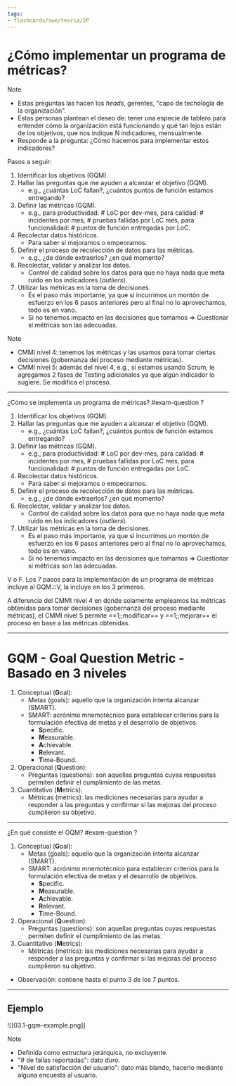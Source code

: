 ```yaml
---
tags:
- flashcards/swe/teoria/2P
---
```


# ¿Cómo implementar un programa de métricas?

> [!NOTE]
>
> - Estas preguntas las hacen los _heads_, gerentes, "capo de tecnología de la organización".
> - Estas personas plantean el deseo de: tener una especie de tablero para entender cómo la organización está funcionando y qué tan lejos están de los objetivos, que nos indique N indicadores, mensualmente.
> - Responde a la pregunta: ¿Cómo hacemos para implementar estos indicadores?

Pasos a seguir:

1. Identificar los objetivos (GQM).
2. Hallar las preguntas que me ayuden a alcanzar el objetivo (GQM).
	- e.g., ¿cuántas LoC fallan?, ¿cuántos puntos de función estamos entregando?
3. Definir las métricas (GQM).
	- e.g., para productividad: # LoC por dev-mes, para calidad: # incidentes por mes, # pruebas fallidas por LoC mes, para funcionalidad: # puntos de función entregadas por LoC.
4. Recolectar datos históricos.
	- Para saber si mejoramos o empeoramos.
5. Definir el proceso de recolección de datos para las métricas.
	- e.g., ¿de dónde extraerlos? ¿en qué momento?
6. Recolectar, validar y analizar los datos.
	- Control de calidad sobre los datos para que no haya nada que meta ruido en los indicadores (_outliers_).
7. Utilizar las métricas en la toma de decisiones.
	- Es el paso más importante, ya que si incurrimos un montón de esfuerzo en los 6 pasos anteriores pero al final no lo aprovechamos, todo es en vano.
	- Si no tenemos impacto en las decisiones que tomamos => Cuestionar si métricas son las adecuadas.

> [!NOTE]
>
> - CMMI nivel 4: tenemos las métricas y las usamos para tomar ciertas decisiones (gobernanza del proceso mediante métricas).
> - CMMI nivel 5: además del nivel 4, e.g., si estamos usando Scrum, le agregamos 2 fases de Testing adicionales ya que algún indicador lo sugiere. Se modifica el proceso.

---

 ¿Cómo se implementa un programa de métricas? #exam-question
 ?
 1. Identificar los objetivos (GQM).
2. Hallar las preguntas que me ayuden a alcanzar el objetivo (GQM).
	- e.g., ¿cuántas LoC fallan?, ¿cuántos puntos de función estamos entregando?
3. Definir las métricas (GQM).
	- e.g., para productividad: # LoC por dev-mes, para calidad: # incidentes por mes, # pruebas fallidas por LoC mes, para funcionalidad: # puntos de función entregadas por LoC.
4. Recolectar datos históricos.
	- Para saber si mejoramos o empeoramos.
5. Definir el proceso de recolección de datos para las métricas.
	- e.g., ¿de dónde extraerlos? ¿en qué momento?
6. Recolectar, validar y analizar los datos.
	- Control de calidad sobre los datos para que no haya nada que meta ruido en los indicadores (_outliers_).
7. Utilizar las métricas en la toma de decisiones.
	- Es el paso más importante, ya que si incurrimos un montón de esfuerzo en los 6 pasos anteriores pero al final no lo aprovechamos, todo es en vano.
	- Si no tenemos impacto en las decisiones que tomamos => Cuestionar si métricas son las adecuadas.
<!--SR:!2025-06-25,1,230-->

V o F. Los 7 pasos para la implementación de un programa de métricas incluye al GQM.::V, la incluye en los 3 primeros.
<!--SR:!2025-06-25,1,230-->

A diferencia del CMMI nivel 4 en donde solamente empleamos las métricas obtenidas para tomar decisiones (gobernanza del proceso mediante métricas), el CMMI nivel 5 permite ==1;;modificar== y ==1;;mejorar== el proceso en base a las métricas obtenidas.
<!--SR:!2025-06-25,1,230-->

---

# GQM - Goal Question Metric - Basado en 3 niveles

1. Conceptual (**G**oal):
	- Metas (goals): aquello que la organización intenta alcanzar (SMART).
	- SMART: acrónimo mnemotécnico para establecer criterios para la formulación efectiva de metas y el desarrollo de objetivos.
		- **S**pecific.
		- **M**easurable.
		- **A**chievable.
		- **R**elevant.
		- **T**ime-Bound.
2. Operacional (**Q**uestion):
	- Preguntas (questions): son aquellas preguntas cuyas respuestas permiten definir el cumplimiento de las metas.
3. Cuantitativo (**M**etrics):
	- Métricas (metrics): las mediciones necesarias para ayudar a responder a las preguntas y confirmar si las mejoras del proceso cumplieron su objetivo.

---

¿En qué consiste el GQM? #exam-question
?
1. Conceptual (**G**oal):
	- Metas (goals): aquello que la organización intenta alcanzar (SMART).
	- SMART: acrónimo mnemotécnico para establecer criterios para la formulación efectiva de metas y el desarrollo de objetivos.
		- **S**pecific.
		- **M**easurable.
		- **A**chievable.
		- **R**elevant.
		- **T**ime-Bound.
2. Operacional (**Q**uestion):
	- Preguntas (questions): son aquellas preguntas cuyas respuestas permiten definir el cumplimiento de las metas.
3. Cuantitativo (**M**etrics):
	- Métricas (metrics): las mediciones necesarias para ayudar a responder a las preguntas y confirmar si las mejoras del proceso cumplieron su objetivo.
- Observación: contiene hasta el punto 3 de los 7 puntos.
<!--SR:!2025-06-25,1,230-->

---

## Ejemplo

![[03.1-gqm-example.png]]

> [!NOTE]
>
> - Definida como estructura jerárquica, no excluyente.
> - "# de fallas reportadas": dato duro.
> - "Nivel de satisfacción del usuario": dato más blando, hacerlo mediante alguna encuesta al usuario.
